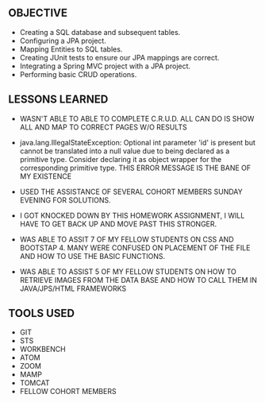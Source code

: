 ## OBJECTIVE
- Creating a SQL database and subsequent tables.
- Configuring a JPA project.
- Mapping Entities to SQL tables.
- Creating JUnit tests to ensure our JPA mappings are correct.
- Integrating a Spring MVC project with a JPA project.
- Performing basic CRUD operations.


## LESSONS LEARNED
- WASN'T ABLE TO ABLE TO COMPLETE C.R.U.D.  ALL CAN DO IS SHOW ALL AND MAP TO CORRECT PAGES W/O RESULTS

- java.lang.IllegalStateException: Optional int parameter 'id' is present but cannot be translated into a null value due to being declared as a primitive type. Consider declaring it as object wrapper for the corresponding primitive type.  THIS ERROR MESSAGE IS THE BANE OF MY EXISTENCE

- USED THE ASSISTANCE OF SEVERAL COHORT MEMBERS SUNDAY EVENING FOR SOLUTIONS.  

- I GOT KNOCKED DOWN BY THIS HOMEWORK ASSIGNMENT, I WILL HAVE TO GET BACK UP AND MOVE PAST THIS STRONGER.

- WAS ABLE TO ASSIT 7 OF MY FELLOW STUDENTS ON CSS AND BOOTSTAP 4.  MANY WERE CONFUSED ON PLACEMENT OF THE FILE AND HOW TO USE THE BASIC FUNCTIONS.

-  WAS ABLE TO ASSIST 5 OF MY FELLOW STUDENTS ON HOW TO RETRIEVE IMAGES FROM THE DATA BASE AND HOW TO CALL THEM IN JAVA/JPS/HTML FRAMEWORKS


## TOOLS USED

- GIT
- STS
- WORKBENCH
- ATOM
- ZOOM
- MAMP
- TOMCAT
- FELLOW COHORT MEMBERS
